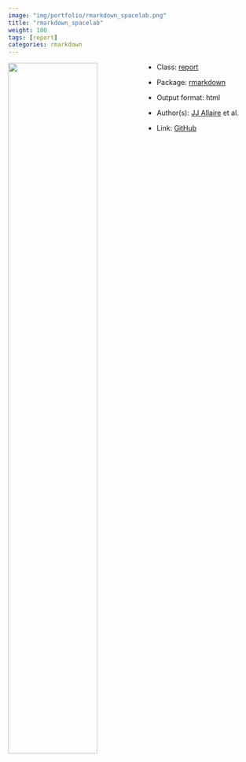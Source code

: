 ```yaml
---
image: "img/portfolio/rmarkdown_spacelab.png"
title: "rmarkdown_spacelab"
weight: 100
tags: [report]
categories: rmarkdown
---
```




<!--more-->

<p><a href="../../img/portfolio/rmarkdown_spacelab.png"><img class = "jf-image-shadow" src="../../img/portfolio/rmarkdown_spacelab.png" style="display: block; margin: auto;" width="60%"  align="left"></a></p>

- Class: [report](../../tags/report)
- Package: [rmarkdown](rmarkdown)
- Output format: html

- Author(s): [JJ Allaire](https://github.com/jjallaire) et al.
- Link: [GitHub](https://github.com/rstudio/rmarkdown)



